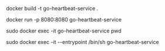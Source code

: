 docker build -t go-heartbeat-service .

docker run -p 8080:8080 go-heartbeat-service

sudo docker exec -it go-heartbeat-service pwd

sudo docker exec -it --entrypoint /bin/sh go-heartbeat-service